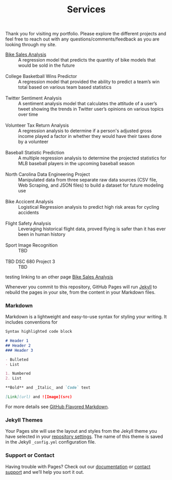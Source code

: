 <h1><center>Services</center></h1>
<br>


Thank you for visiting my portfolio. Please explore the different projects and feel free to reach out with any questions/comments/feedback as you are looking through my site.

<dl>
  <dt><a href = "https://kwwaite1129.github.io/Example-Project-Work/bike_sales.md">Bike Sales Analysis</a></dt>
  <dd>A regression model that predicts the quantity of bike models that would be sold in the future</dd>
  <br>
  <dt>College Basketball Wins Predictor</dt>
  <dd>A regression model that provided the ability to predict a team’s win total based on various team based statistics</dd>
  <br>
  <dt>Twitter Sentiment Analysis</dt>
  <dd>A sentiment analysis model that calculates the attitude of a user’s tweet showing the trends in Twitter user’s opinions on various topics over time</dd>
  <br>
  <dt>Volunteer Tax Return Analysis</dt>
  <dd>A regression analysis to determine if a person's adjusted gross income played a factor in whether they would have their taxes done by a volunteer</dd>
  <br>
  <dt>Baseball Statistic Prediction</dt>
  <dd>A multiple regression analysis to determine the projected statistics for MLB baseball players in the upcoming baseball season</dd>
  <br>
  <dt>North Carolina Data Engineering Project</dt>
  <dd>Manipulated data from three separate raw data sources (CSV file, Web Scraping, and JSON files) to build a dataset for future modeling use</dd>
  <br>
  <dt>Bike Accicent Analysis</dt>
  <dd>Logistical Regression analysis to predict high risk areas for cycling accidents</dd>
  <br>
  <dt>Flight Safety Analysis</dt>
  <dd>Leveraging historical flight data, proved flying is safer than it has ever been in human history</dd>
  <br>
  <dt>Sport Image Recognition</dt>
  <dd>TBD</dd>
  <br>
  <dt>TBD DSC 680 Project 3</dt>
  <dd>TBD</dd>
</dl>


testing linking to an other page [Bike Sales Analysis](https://kwwaite1129.github.io/Example-Project-Work/bike_sales.md)

Whenever you commit to this repository, GitHub Pages will run [Jekyll](https://jekyllrb.com/) to rebuild the pages in your site, from the content in your Markdown files.

### Markdown

Markdown is a lightweight and easy-to-use syntax for styling your writing. It includes conventions for

```markdown
Syntax highlighted code block

# Header 1
## Header 2
### Header 3

- Bulleted
- List

1. Numbered
2. List

**Bold** and _Italic_ and `Code` text

[Link](url) and ![Image](src)
```

For more details see [GitHub Flavored Markdown](https://guides.github.com/features/mastering-markdown/).

### Jekyll Themes

Your Pages site will use the layout and styles from the Jekyll theme you have selected in your [repository settings](https://github.com/kwwaite1129/Example-Project-Work/settings/pages). The name of this theme is saved in the Jekyll `_config.yml` configuration file.

### Support or Contact

Having trouble with Pages? Check out our [documentation](https://docs.github.com/categories/github-pages-basics/) or [contact support](https://support.github.com/contact) and we’ll help you sort it out.
